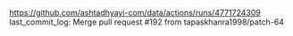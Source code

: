 https://github.com/ashtadhyayi-com/data/actions/runs/4771724309
last_commit_log: Merge pull request #192 from tapaskhanra1998/patch-64